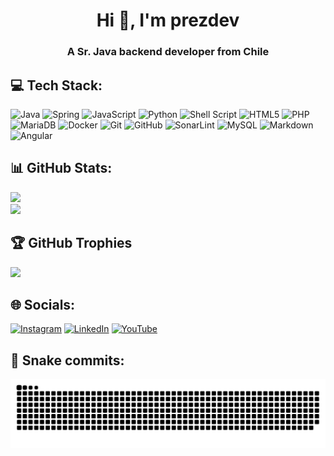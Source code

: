 
<h1 align="center">Hi 👋, I'm prezdev</h1>
<h3 align="center">A Sr. Java backend developer from Chile</h3>

###
## 💻 Tech Stack:
![Java](https://img.shields.io/badge/java-%23ED8B00.svg?style=for-the-badge&logo=openjdk&logoColor=white) ![Spring](https://img.shields.io/badge/spring-%236DB33F.svg?style=for-the-badge&logo=spring&logoColor=white) ![JavaScript](https://img.shields.io/badge/javascript-%23323330.svg?style=for-the-badge&logo=javascript&logoColor=%23F7DF1E) ![Python](https://img.shields.io/badge/python-3670A0?style=for-the-badge&logo=python&logoColor=ffdd54) ![Shell Script](https://img.shields.io/badge/shell_script-%23121011.svg?style=for-the-badge&logo=gnu-bash&logoColor=white) ![HTML5](https://img.shields.io/badge/html5-%23E34F26.svg?style=for-the-badge&logo=html5&logoColor=white) ![PHP](https://img.shields.io/badge/php-%23777BB4.svg?style=for-the-badge&logo=php&logoColor=white) ![MariaDB](https://img.shields.io/badge/MariaDB-003545?style=for-the-badge&logo=mariadb&logoColor=white) ![Docker](https://img.shields.io/badge/docker-%230db7ed.svg?style=for-the-badge&logo=docker&logoColor=white) ![Git](https://img.shields.io/badge/git-%23F05033.svg?style=for-the-badge&logo=git&logoColor=white) ![GitHub](https://img.shields.io/badge/github-%23121011.svg?style=for-the-badge&logo=github&logoColor=white) ![SonarLint](https://img.shields.io/badge/SonarLint-CB2029?style=for-the-badge&logo=SONARLINT&logoColor=white) ![MySQL](https://img.shields.io/badge/mysql-4479A1.svg?style=for-the-badge&logo=mysql&logoColor=white) ![Markdown](https://img.shields.io/badge/markdown-%23000000.svg?style=for-the-badge&logo=markdown&logoColor=white) ![Angular](https://img.shields.io/badge/angular-%23DD0031.svg?style=for-the-badge&logo=angular&logoColor=white) 
###
## 📊 GitHub Stats:
![](https://github-readme-stats.vercel.app/api?username=prezdev88&theme=dracula&hide_border=false&include_all_commits=true&count_private=true)<br>
![](https://github-readme-stats.vercel.app/api/top-langs/?username=prezdev88&theme=dracula&hide_border=false&include_all_commits=true&count_private=true&layout=compact)
###
## 🏆 GitHub Trophies
![](https://github-profile-trophy.vercel.app/?username=prezdev88&theme=dracula&no-frame=false&no-bg=false&margin-w=4)
###
## 🌐 Socials:
[![Instagram](https://img.shields.io/badge/Instagram-%23E4405F.svg?logo=Instagram&logoColor=white)](https://instagram.com/prez.dev) [![LinkedIn](https://img.shields.io/badge/LinkedIn-%230077B5.svg?logo=linkedin&logoColor=white)](https://linkedin.com/in/pperezpinto) [![YouTube](https://img.shields.io/badge/YouTube-%23FF0000.svg?logo=YouTube&logoColor=white)](https://youtube.com/@prezdev) 
###
## 🐍 Snake commits:
<img src="https://raw.githubusercontent.com/prezdev88/prezdev88/output/snake.svg" alt="Snake animation" />
<!-- Proudly created with GPRM ( https://gprm.itsvg.in ) -->

